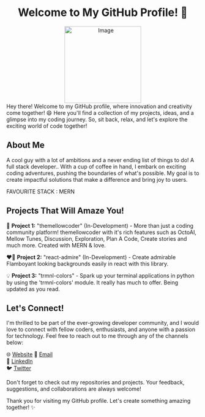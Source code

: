 <div style="text-align:center;"><h1> Welcome to My GitHub Profile! 🌟</h1></div>

<!-- ![GitHub Profile](https://avatars.githubusercontent.com/u/93969099?v=4) -->
<center>
<img src="https://avatars.githubusercontent.com/u/93969099?v=4" alt="Image" width="200" height="200">
</center>
Hey there! Welcome to my GitHub profile, where innovation and creativity come together! 😄 Here you'll find a collection of my projects, ideas, and a glimpse into my coding journey. So, sit back, relax, and let's explore the exciting world of code together!

## About Me

A cool guy with a lot of ambitions and a never ending list of things to do!
A full stack developer.. With a cup of coffee in hand, I embark on exciting coding adventures, pushing the boundaries of what's possible. My goal is to create impactful solutions that make a difference and bring joy to users.

FAVOURITE STACK : MERN

## Projects That Will Amaze You!

🚀 **Project 1:** "themellowcoder" (In-Development) - More than just a coding community platform! themellowcoder with it's rich features such as OctoAI, Mellow Tunes, Discussion, Exploration, Plan A Code, Create stories and much more. Created with MERN & love.

❤️‍🔥 **Project 2:** "react-admire" (In-Development) - Create admirable Flamboyant looking backgrounds easily in react with this library.

💡 **Project 3:** "trmnl-colors" - Spark up your terminal applications in python by using the 'trmnl-colors' module. It really has much to offer. Being updated as you read.

## Let's Connect!

I'm thrilled to be part of the ever-growing developer community, and I would love to connect with fellow coders, enthusiasts, and anyone with a passion for technology. Feel free to reach out to me through any of the channels below:

🌐 [Website](https://iv-portfolio.vercel.app/)
📧 [Email](mailto:idrishaider987@gmail.com)  
💼 [LinkedIn](https://www.linkedin.com/in/idris-vohra-589106256/)  
🐦 [Twitter](https://twitter.com/themellowcoder)  

Don't forget to check out my repositories and projects. Your feedback, suggestions, and collaborations are always welcome!

Thank you for visiting my GitHub profile. Let's create something amazing together! ✨
